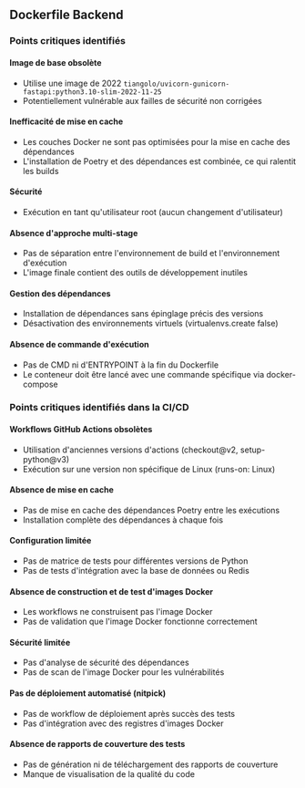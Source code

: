 ## Dockerfile Backend

### Points critiques identifiés

#### Image de base obsolète
- Utilise une image de 2022 `tiangolo/uvicorn-gunicorn-fastapi:python3.10-slim-2022-11-25`
- Potentiellement vulnérable aux failles de sécurité non corrigées

#### Inefficacité de mise en cache
- Les couches Docker ne sont pas optimisées pour la mise en cache des dépendances
- L'installation de Poetry et des dépendances est combinée, ce qui ralentit les builds

#### Sécurité
- Exécution en tant qu'utilisateur root (aucun changement d'utilisateur)

#### Absence d'approche multi-stage
- Pas de séparation entre l'environnement de build et l'environnement d'exécution
- L'image finale contient des outils de développement inutiles

#### Gestion des dépendances
- Installation de dépendances sans épinglage précis des versions
- Désactivation des environnements virtuels (virtualenvs.create false)

#### Absence de commande d'exécution
- Pas de CMD ni d'ENTRYPOINT à la fin du Dockerfile
- Le conteneur doit être lancé avec une commande spécifique via docker-compose

### Points critiques identifiés dans la CI/CD

#### Workflows GitHub Actions obsolètes
- Utilisation d'anciennes versions d'actions (checkout@v2, setup-python@v3)
- Exécution sur une version non spécifique de Linux (runs-on: Linux)

#### Absence de mise en cache
- Pas de mise en cache des dépendances Poetry entre les exécutions
- Installation complète des dépendances à chaque fois

#### Configuration limitée
- Pas de matrice de tests pour différentes versions de Python
- Pas de tests d'intégration avec la base de données ou Redis

#### Absence de construction et de test d'images Docker
- Les workflows ne construisent pas l'image Docker
- Pas de validation que l'image Docker fonctionne correctement

#### Sécurité limitée
- Pas d'analyse de sécurité des dépendances
- Pas de scan de l'image Docker pour les vulnérabilités

#### Pas de déploiement automatisé (nitpick)
- Pas de workflow de déploiement après succès des tests
- Pas d'intégration avec des registres d'images Docker

#### Absence de rapports de couverture des tests
- Pas de génération ni de téléchargement des rapports de couverture
- Manque de visualisation de la qualité du code



